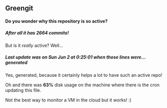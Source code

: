## Greengit

#### Do you wonder why this repository is so active?

##### After all it has 2664 commits!

But is it *really* active? Well...

##### Last update was on Sun Jun 2 at 0:25:01 when those lines were... generated

Yes, generated, because it certainly helps a lot to have such an active repo!

Oh and there was **63%** disk usage on the machine
where there is the cron updating this file.

Not the best way to monitor a VM in the cloud but it works! :)
